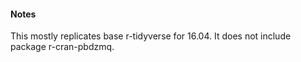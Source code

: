 
#### Notes

This mostly replicates base r-tidyverse for 16.04. 
It does not include package r-cran-pbdzmq.

